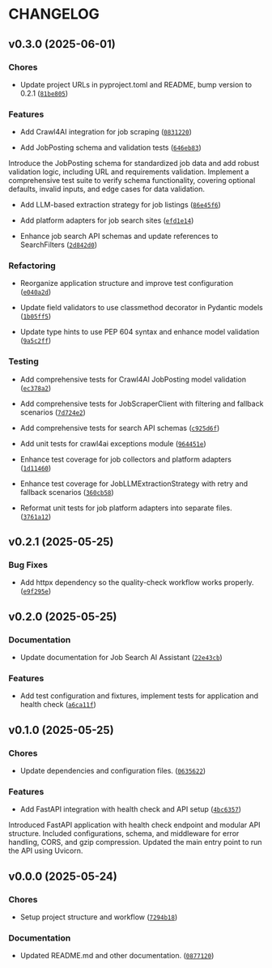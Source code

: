 # CHANGELOG


## v0.3.0 (2025-06-01)

### Chores

- Update project URLs in pyproject.toml and README, bump version to 0.2.1
  ([`81be805`](https://github.com/RYZHAIEV-SERHII/job-search-ai-assistant/commit/81be8057895009f0b13b72bef0bec979661a5067))

### Features

- Add Crawl4AI integration for job scraping
  ([`0831220`](https://github.com/RYZHAIEV-SERHII/job-search-ai-assistant/commit/083122034f16bf6e3f4c8ba5b32bb1aee398004f))

- Add JobPosting schema and validation tests
  ([`646eb83`](https://github.com/RYZHAIEV-SERHII/job-search-ai-assistant/commit/646eb831a77a517c54ced4b25da1218abfd7c16b))

Introduce the JobPosting schema for standardized job data and add robust validation logic, including
  URL and requirements validation. Implement a comprehensive test suite to verify schema
  functionality, covering optional defaults, invalid inputs, and edge cases for data validation.

- Add LLM-based extraction strategy for job listings
  ([`86e45f6`](https://github.com/RYZHAIEV-SERHII/job-search-ai-assistant/commit/86e45f6a7fdfec0747d1228e5eeb7faa542a579c))

- Add platform adapters for job search sites
  ([`efd1e14`](https://github.com/RYZHAIEV-SERHII/job-search-ai-assistant/commit/efd1e14fba985e8a3f014dea8dd61cc63c9cc88c))

- Enhance job search API schemas and update references to SearchFilters
  ([`2d842d0`](https://github.com/RYZHAIEV-SERHII/job-search-ai-assistant/commit/2d842d0e08892b2bae7e3da907b90e1e2a5ba70e))

### Refactoring

- Reorganize application structure and improve test configuration
  ([`e040a2d`](https://github.com/RYZHAIEV-SERHII/job-search-ai-assistant/commit/e040a2d5fc2b39c1d070b6a806e36368dc4c13e2))

- Update field validators to use classmethod decorator in Pydantic models
  ([`1b05ff5`](https://github.com/RYZHAIEV-SERHII/job-search-ai-assistant/commit/1b05ff525aee001d6374053e350b2340c9356076))

- Update type hints to use PEP 604 syntax and enhance model validation
  ([`9a5c2ff`](https://github.com/RYZHAIEV-SERHII/job-search-ai-assistant/commit/9a5c2ff06924ac95c6c2d2c1294a83ab5932c4c0))

### Testing

- Add comprehensive tests for Crawl4AI JobPosting model validation
  ([`ec378a2`](https://github.com/RYZHAIEV-SERHII/job-search-ai-assistant/commit/ec378a28ffeaff8d85b5d340d0ce422c0f558566))

- Add comprehensive tests for JobScraperClient with filtering and fallback scenarios
  ([`7d724e2`](https://github.com/RYZHAIEV-SERHII/job-search-ai-assistant/commit/7d724e2e0848d53c73b60b422c49709a88f82bf7))

- Add comprehensive tests for search API schemas
  ([`c925d6f`](https://github.com/RYZHAIEV-SERHII/job-search-ai-assistant/commit/c925d6f5a851944a84240178206fe654202d4623))

- Add unit tests for crawl4ai exceptions module
  ([`964451e`](https://github.com/RYZHAIEV-SERHII/job-search-ai-assistant/commit/964451ee2d88de0669d1204df836822d6fe38720))

- Enhance test coverage for job collectors and platform adapters
  ([`1d11460`](https://github.com/RYZHAIEV-SERHII/job-search-ai-assistant/commit/1d11460930ccf12673005ca596a660d22b50a4d6))

- Enhance test coverage for JobLLMExtractionStrategy with retry and fallback scenarios
  ([`360cb58`](https://github.com/RYZHAIEV-SERHII/job-search-ai-assistant/commit/360cb58e2939f71eb669d81dd8bfc0b673b5af8a))

- Reformat unit tests for job platform adapters into separate files.
  ([`3761a12`](https://github.com/RYZHAIEV-SERHII/job-search-ai-assistant/commit/3761a12682cdd0fb85b83dbde1c339d2c780d1d2))


## v0.2.1 (2025-05-25)

### Bug Fixes

- Add httpx dependency so the quality-check workflow works properly.
  ([`e9f295e`](https://github.com/RYZHAIEV-SERHII/job-search-ai-assistant/commit/e9f295e98730b9e1ae30755f3886c19a7cc24b2b))


## v0.2.0 (2025-05-25)

### Documentation

- Update documentation for Job Search AI Assistant
  ([`22e43cb`](https://github.com/RYZHAIEV-SERHII/job-search-ai-assistant/commit/22e43cbee6829360bf269785555306155cfbea9e))

### Features

- Add test configuration and fixtures, implement tests for application and health check
  ([`a6ca11f`](https://github.com/RYZHAIEV-SERHII/job-search-ai-assistant/commit/a6ca11fa04c8ddd1a2d19b1da8be118ad10318d9))


## v0.1.0 (2025-05-25)

### Chores

- Update dependencies and configuration files.
  ([`0635622`](https://github.com/RYZHAIEV-SERHII/job-search-ai-assistant/commit/063562227addce79a188124a6b2ee5a0cab4e6fa))

### Features

- Add FastAPI integration with health check and API setup
  ([`4bc6357`](https://github.com/RYZHAIEV-SERHII/job-search-ai-assistant/commit/4bc6357f7fb38165b18fe88f68a1e09bcf74288d))

Introduced FastAPI application with health check endpoint and modular API structure. Included
  configurations, schema, and middleware for error handling, CORS, and gzip compression. Updated the
  main entry point to run the API using Uvicorn.


## v0.0.0 (2025-05-24)

### Chores

- Setup project structure and workflow
  ([`7294b18`](https://github.com/RYZHAIEV-SERHII/job-search-ai-assistant/commit/7294b182102bf88bfc2de53caae89144f8598213))

### Documentation

- Updated README.md and other documentation.
  ([`0877120`](https://github.com/RYZHAIEV-SERHII/job-search-ai-assistant/commit/087712008fd1dc6f367596693e9ba3abf01c507b))
